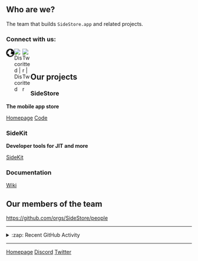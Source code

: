 <!-- 
Docs: How to use GitHub README and actions to auto-generate embedded content.
https://github.com/anuraghazra/github-readme-stats
https://www.youtube.com/watch?v=n6d4KHSKqGk
https://github.com/rahuldkjain/github-profile-readme-generator
 -->

## Who are we?

The team that builds `SideStore.app` and related projects.

### Connect with us:

<!--
[![Website](https://img.shields.io/website?label=sidestore.io&style=for-the-badge&url=https://sidestore.io)](https://sidestore.io)
[![Twitter Follow](https://img.shields.io/twitter/follow/sidestore_io?color=1DA1F2&logo=twitter&style=for-the-badge)](https://twitter.com/intent/follow?original_referer=https%3A%2F%2Fgithub.com%2Fsidestore&screen_name=sidestore)
[![GitHub Followers](https://img.shields.io/github/followers/sidestore?style=for-the-badge)]()
[![GitHub Sponsors](https://img.shields.io/github/sponsors/sidestore?style=for-the-badge
)]() 
-->

[<img align="left" alt="sidestore.io" width="22px" src="https://raw.githubusercontent.com/iconic/open-iconic/master/svg/globe.svg" />][website]
[<img align="left" alt="Discord | Discord" width="22px" src="https://cdn.jsdelivr.net/npm/simple-icons@v3/icons/discord.svg" />][discord]
[<img align="left" alt="Twitter | Twitter" width="22px" src="https://cdn.jsdelivr.net/npm/simple-icons@v3/icons/twitter.svg" />][twitter]

<br />
<br />

## Our projects

### SideStore

__The mobile app store__

[Homepage][website]
[Code][git.sidestore]

### SideKit

__Developer tools for JIT and more__

[SideKit][git.sidekit]

### Documentation

[Wiki][wiki]

## Our members of the team

https://github.com/orgs/SideStore/people

---

<details>
  <summary>:zap: Recent GitHub Activity</summary>

<!--START_SECTION:activity-->
1. ❗️ Opened issue [#983](https://github.com/SideStore/SideStore/issues/983) in [SideStore/SideStore](https://github.com/SideStore/SideStore)
2. ❗️ Opened issue [#982](https://github.com/SideStore/SideStore/issues/982) in [SideStore/SideStore](https://github.com/SideStore/SideStore)
3. 🗣 Commented on [#115](https://github.com/SideStore/SideStore-Docs/issues/115) in [SideStore/SideStore-Docs](https://github.com/SideStore/SideStore-Docs)
4. 🗣 Commented on [#115](https://github.com/SideStore/SideStore-Docs/issues/115) in [SideStore/SideStore-Docs](https://github.com/SideStore/SideStore-Docs)
5. 💪 Opened PR [#118](https://github.com/SideStore/SideStore-Docs/pull/118) in [SideStore/SideStore-Docs](https://github.com/SideStore/SideStore-Docs)
6. ❌ Closed PR [#100](https://github.com/SideStore/SideStore-Docs/pull/100) in [SideStore/SideStore-Docs](https://github.com/SideStore/SideStore-Docs)
7. 🗣 Commented on [#112](https://github.com/SideStore/SideStore-Docs/issues/112) in [SideStore/SideStore-Docs](https://github.com/SideStore/SideStore-Docs)
8. 🎉 Merged PR [#112](https://github.com/SideStore/SideStore-Docs/pull/112) in [SideStore/SideStore-Docs](https://github.com/SideStore/SideStore-Docs)
9. 🗣 Commented on [#112](https://github.com/SideStore/SideStore-Docs/issues/112) in [SideStore/SideStore-Docs](https://github.com/SideStore/SideStore-Docs)
10. 🗣 Commented on [#112](https://github.com/SideStore/SideStore-Docs/issues/112) in [SideStore/SideStore-Docs](https://github.com/SideStore/SideStore-Docs)
11. 🗣 Commented on [#975](https://github.com/SideStore/SideStore/issues/975) in [SideStore/SideStore](https://github.com/SideStore/SideStore)
12. 🗣 Commented on [#112](https://github.com/SideStore/SideStore-Docs/issues/112) in [SideStore/SideStore-Docs](https://github.com/SideStore/SideStore-Docs)
13. 🗣 Commented on [#936](https://github.com/SideStore/SideStore/issues/936) in [SideStore/SideStore](https://github.com/SideStore/SideStore)
14. 🗣 Commented on [#115](https://github.com/SideStore/SideStore-Docs/issues/115) in [SideStore/SideStore-Docs](https://github.com/SideStore/SideStore-Docs)
15. 🗣 Commented on [#115](https://github.com/SideStore/SideStore-Docs/issues/115) in [SideStore/SideStore-Docs](https://github.com/SideStore/SideStore-Docs)
16. 🎉 Merged PR [#116](https://github.com/SideStore/SideStore-Docs/pull/116) in [SideStore/SideStore-Docs](https://github.com/SideStore/SideStore-Docs)
17. 🗣 Commented on [#112](https://github.com/SideStore/SideStore-Docs/issues/112) in [SideStore/SideStore-Docs](https://github.com/SideStore/SideStore-Docs)
18. 🗣 Commented on [#112](https://github.com/SideStore/SideStore-Docs/issues/112) in [SideStore/SideStore-Docs](https://github.com/SideStore/SideStore-Docs)
19. ❗️ Opened issue [#117](https://github.com/SideStore/SideStore-Docs/issues/117) in [SideStore/SideStore-Docs](https://github.com/SideStore/SideStore-Docs)
20. 🗣 Commented on [#599](https://github.com/SideStore/SideStore/issues/599) in [SideStore/SideStore](https://github.com/SideStore/SideStore)
<!--END_SECTION:activity-->

</details>

---

[Homepage][patreon] [Discord][discord] [Twitter][twitter]

<!--
- [Patreon][patreon]
- [OpenCollective][opencollective]
- [YouTube][youtube]
-->

[website]: https://sidestore.io
[wiki]: https://wiki.sidestore.io
[twitter]: https://twitter.com/sidestore_io
[discord]: https://discord.gg/sidestore-949183273383395328
[youtube]: https://youtube.com/TODO
[patreon]: https://www.patreon.com/SideStore
[opencollective]: https://opencollective.com/TODO
[git.sidestore]: https://github.com/SideStore/SideStore/
[git.sidekit]: https://github.com/SideStore/SideKit

